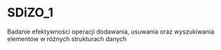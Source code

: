 # SDiZO_1
Badanie efektywności operacji dodawania, usuwania oraz wyszukiwania elementów w różnych strukturach danych 

